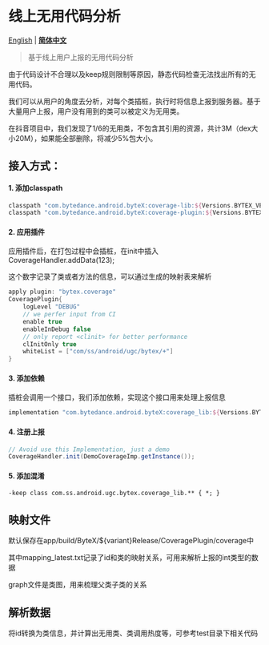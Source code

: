 # 线上无用代码分析

[English](README.md) | **[简体中文](README-zh.md)**

> 基于线上用户上报的无用代码分析

由于代码设计不合理以及keep规则限制等原因，静态代码检查无法找出所有的无用代码。

我们可以从用户的角度去分析，对每个类插桩，执行时将信息上报到服务器。基于大量用户上报，用户没有用到的类可以被定义为无用类。

在抖音项目中，我们发现了1/6的无用类，不包含其引用的资源，共计3M（dex大小20M），如果能全部删除，将减少5%包大小。

## 接入方式：

#### 1. 添加classpath

```groovy
classpath "com.bytedance.android.byteX:coverage-lib:${Versions.BYTEX_VERSION}"
classpath "com.bytedance.android.byteX:coverage-plugin:${Versions.BYTEX_VERSION}"
```

#### 2. 应用插件

应用插件后，在打包过程中会插桩，在init中插入CoverageHandler.addData(123);

这个数字记录了类或者方法的信息，可以通过生成的映射表来解析

```groovy
apply plugin: "bytex.coverage"
CoveragePlugin{
    logLevel "DEBUG"
    // we perfer input from CI
    enable true
    enableInDebug false
  	// only report <clinit> for better performance
  	clInitOnly true
  	whiteList = ["com/ss/android/ugc/bytex/+"]
}
```

#### 3. 添加依赖

插桩会调用一个接口，我们添加依赖，实现这个接口用来处理上报信息

```groovy
implementation "com.bytedance.android.byteX:coverage_lib:${Versions.BYTEX_VERSION}"
```

#### 4. 注册上报

~~~java
// Avoid use this Implementation, just a demo
CoverageHandler.init(DemoCoverageImp.getInstance());
~~~


#### 5. 添加混淆
```
-keep class com.ss.android.ugc.bytex.coverage_lib.** { *; }
```



## 映射文件

默认保存在app/build/ByteX/${variant}Release/CoveragePlugin/coverage中

其中mapping_latest.txt记录了id和类的映射关系，可用来解析上报的int类型的数据

graph文件是类图，用来梳理父类子类的关系

## 解析数据

将id转换为类信息，并计算出无用类、类调用热度等，可参考test目录下相关代码